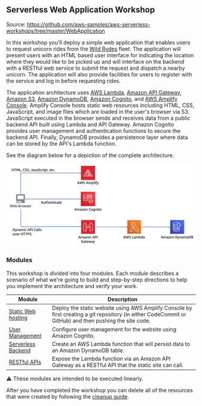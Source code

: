 ## Serverless Web Application Workshop 

Source: https://github.com/aws-samples/aws-serverless-workshops/tree/master/WebApplication

In this workshop you'll deploy a simple web application that enables users to request unicorn rides from the [Wild Rydes](http://www.wildrydes.com/) fleet. The application will present users with an HTML based user interface for indicating the location where they would like to be picked up and will interface on the backend with a RESTful web service to submit the request and dispatch a nearby unicorn. The application will also provide facilities for users to register with the service and log in before requesting rides.

The application architecture uses [AWS Lambda](https://aws.amazon.com/lambda/), [Amazon API Gateway](https://aws.amazon.com/api-gateway/), [Amazon S3](https://aws.amazon.com/s3/), [Amazon DynamoDB](https://aws.amazon.com/dynamodb/), [Amazon Cognito](https://aws.amazon.com/cognito/), and [AWS Amplify Console](https://aws.amazon.com/amplify/console/). Amplify Console hosts static web resources including HTML, CSS, JavaScript, and image files which are loaded in the user's browser via S3. JavaScript executed in the browser sends and receives data from a public backend API built using Lambda and API Gateway. Amazon Cognito provides user management and authentication functions to secure the backend API. Finally, DynamoDB provides a  persistence layer where data can be stored by the API's Lambda function.

See the diagram below for a depiction of the complete architecture.

![Wild Rydes Web Application Architecture](images/wildrydes-complete-architecture.png)

### Modules

This workshop is divided into four modules. Each module describes a scenario of
what we're going to build and step-by-step directions to help you implement the
architecture and verify your work.

| Module | Description |
| ---------------- | -------------------------------------------------------- |
| [Static Web hosting](https://github.com/aws-samples/aws-serverless-workshops/tree/master/WebApplication/1_StaticWebHosting) | Deploy the static website using AWS Amplify Console by first creating a git repository (in either CodeCommit or GitHub) and then pushing the site code. |
| [User Management](https://github.com/aws-samples/aws-serverless-workshops/tree/master/WebApplication/2_UserManagement) | Configure user management for the website using Amazon Cognito. |
| [Serverless Backend](https://github.com/aws-samples/aws-serverless-workshops/blob/master/WebApplication/3_ServerlessBackend) | Create an AWS Lambda function that will persist data to an Amazon DynamoDB table. |
| [RESTful APIs](https://github.com/aws-samples/aws-serverless-workshops/blob/master/WebApplication/4_RESTfulAPIs) | Expose the Lambda function via an Amazon API Gateway as a RESTful API that the static site can call. |

:warning: These modules are intended to be executed linearly.

After you have completed the workshop you can delete all of the resources that were created by following the [cleanup guide](https://github.com/aws-samples/aws-serverless-workshops/blob/master/WebApplication/9_CleanUp).
